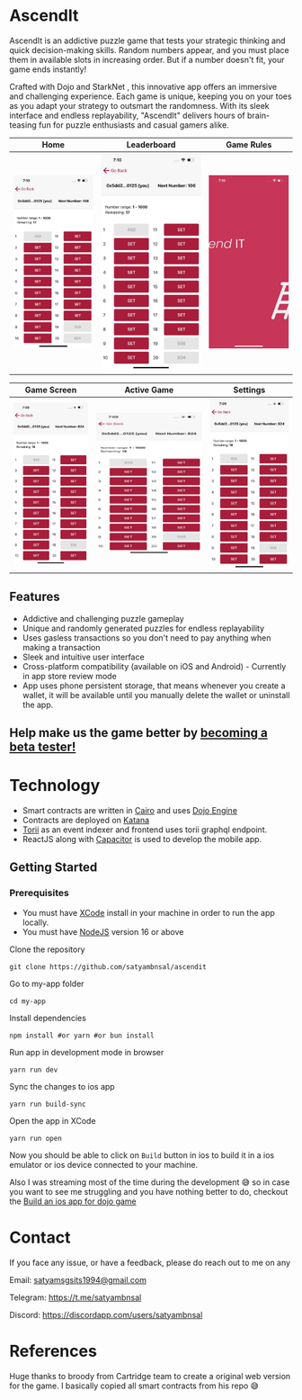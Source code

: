 # AscendIt

AscendIt is an addictive puzzle game that tests your strategic thinking and quick decision-making skills. Random numbers appear, and you must place them in available slots in increasing order. But if a number doesn't fit, your game ends instantly!

Crafted with Dojo and StarkNet , this innovative app offers an immersive and challenging experience. Each game is unique, keeping you on your toes as you adapt your strategy to outsmart the randomness. With its sleek interface and endless replayability, "AscendIt" delivers hours of brain-teasing fun for puzzle enthusiasts and casual gamers alike.




| Home | Leaderboard | Game Rules |
|:---:|:---:|:---:|
| ![Home](screenshots/shot8.jpeg) | ![Leaderboard](screenshots/shot7.jpeg) | ![Game Rules](screenshots/shot5.jpeg) |

| Game Screen | Active Game | Settings |
|:---:|:---:|:---:|
| ![Game Screen](screenshots/shot2.jpeg) | ![Active Game](screenshots/shot1.jpeg) | ![Settings](screenshots/shot4.jpeg) |



## Features

- Addictive and challenging puzzle gameplay
- Unique and randomly generated puzzles for endless replayability
- Uses gasless transactions so you don't need to pay anything when making a transaction
- Sleek and intuitive user interface
- Cross-platform compatibility (available on iOS and Android) - Currently in app store review mode
- App uses phone persistent storage, that means whenever you create a wallet, it will be available until you manually delete the wallet or uninstall the app.


## Help make us the game better by <a href="https://testflight.apple.com/join/0VjqcGHL" target="_blank">becoming a beta tester!</a>



# Technology

- Smart contracts are written in [Cairo](https://book.cairo-lang.org/title-page.html) and uses [Dojo Engine](https://www.dojoengine.org/)
- Contracts are deployed on [Katana](https://book.dojoengine.org/toolchain/katana)
- [Torii](https://book.dojoengine.org/toolchain/torii) as an event indexer and frontend uses torii graphql endpoint.
- ReactJS along with <a href="https://capacitorjs.com/docs/getting-started" target="_blank">Capacitor</a> is used to develop the mobile app. 

## Getting Started

### Prerequisites
- You must have [XCode](https://developer.apple.com/xcode/) install in your machine in order to run the app locally.
- You must have [NodeJS](https://nodejs.org/en) version 16 or above


Clone the repository
```
git clone https://github.com/satyambnsal/ascendit
```

Go to my-app folder
```
cd my-app
```

Install dependencies
```
npm install #or yarn #or bun install
```

Run app in development mode in browser
```
yarn run dev
```

Sync the changes to ios app
```
yarn run build-sync
```

Open the app in XCode
```
yarn run open
```

Now you should be able to click on `Build` button in ios to build it in a ios emulator or ios device connected to your machine.


Also I was streaming most of the time during the development 😅 so in case you want to see me struggling and you have nothing better to do, checkout the [Build an ios app for dojo game](https://www.youtube.com/watch?v=e0h9CcbloyE&t=4132s)

# Contact
If you face any issue, or have a feedback, please do reach out to me on any

Email: satyamsgsits1994@gmail.com

Telegram: https://t.me/satyambnsal

Discord: https://discordapp.com/users/satyambnsal



# References

Huge thanks to broody from Cartridge team to create a original web version for the game. I basically copied all smart contracts from his repo 😅